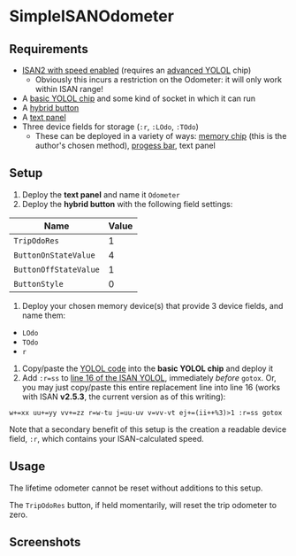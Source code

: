 # SimpleISANOdometer

## Requirements

* [ISAN2 with speed enabled](https://github.com/Collective-SB/ISAN) (requires an [advanced YOLOL](https://wiki.starbasegame.com/index.php/YOLOL_Chip) chip)
  * Obviously this incurs a restriction on the Odometer: it will only work within ISAN range!
* A [basic YOLOL chip](https://wiki.starbasegame.com/index.php/YOLOL_Chip) and some kind of socket in which it can run
* A [hybrid button](https://wiki.starbasegame.com/index.php/Buttons)
* A [text panel](https://wiki.starbasegame.com/index.php/Modular_displays#Text_Panel)
* Three device fields for storage (`:r`, `:LOdo`, `:TOdo`)
  * These can be deployed in a variety of ways: [memory chip](https://wiki.starbasegame.com/index.php/YOLOL_memory_chip) (this is the author's chosen method), [progess bar](https://wiki.starbasegame.com/index.php/Modular_displays#Progress_bars), text panel

## Setup

1. Deploy the **text panel** and name it `Odometer`
1. Deploy the **hybrid button** with the following field settings:

| Name | Value |
| --- | --- |
| `TripOdoRes` | 1 |
| `ButtonOnStateValue` | 4 |
| `ButtonOffStateValue` | 1 |
| `ButtonStyle` | 0 |

1. Deploy your chosen memory device(s) that provide 3 device fields, and name them:
  * `LOdo`
  * `TOdo`
  * `r`
1. Copy/paste the [YOLOL code](./odometer.yolol) into the **basic YOLOL chip** and deploy it
1. Add `:r=ss` to [line 16 of the ISAN YOLOL](https://github.com/Collective-SB/ISAN/blob/master/bundles/basic/ISAN-basic_bundle.yolol#L16), immediately *before* `gotox`. Or, you may just copy/paste this entire replacement line into line 16 (works with ISAN **v2.5.3**, the current version as of this writing):
```
w+=xx uu+=yy vv+=zz r=w-tu j=uu-uv v=vv-vt ej+=(ii++%3)>1 :r=ss gotox
```

Note that a secondary benefit of this setup is the creation a readable device field, `:r`, which contains your ISAN-calculated speed.

## Usage

The lifetime odometer cannot be reset without additions to this setup.

The `TripOdoRes` button, if held momentarily, will reset the trip odometer to zero.

## Screenshots